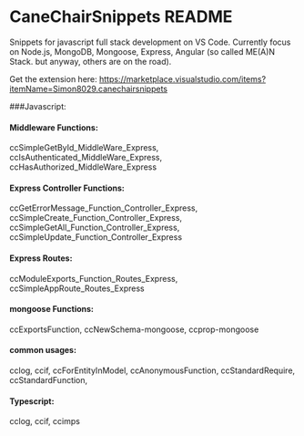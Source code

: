 # CaneChairSnippets README
Snippets for javascript full stack development on VS Code.
Currently focus on Node.js, MongoDB, Mongoose, Express, Angular (so called ME(A)N Stack. but anyway, others are on the road).

Get the extension here: https://marketplace.visualstudio.com/items?itemName=Simon8029.canechairsnippets

###Javascript:
#### Middleware Functions:
ccSimpleGetById_MiddleWare_Express,
ccIsAuthenticated_MiddleWare_Express,
ccHasAuthorized_MiddleWare_Express

#### Express Controller Functions:
ccGetErrorMessage_Function_Controller_Express,
ccSimpleCreate_Function_Controller_Express,
ccSimpleGetAll_Function_Controller_Express,
ccSimpleUpdate_Function_Controller_Express

#### Express Routes:
ccModuleExports_Function_Routes_Express,
ccSimpleAppRoute_Routes_Express

#### mongoose Functions:
ccExportsFunction,
ccNewSchema-mongoose,
ccprop-mongoose

#### common usages:
cclog, ccif, ccForEntityInModel, ccAnonymousFunction, ccStandardRequire, ccStandardFunction, 

#### Typescript:
cclog, ccif, ccimps
